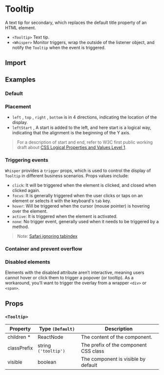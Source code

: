 # Tooltip

A text tip for secondary, which replaces the default title property of an HTML element.

- `<Tooltip>` Text tip.
- `<Whisper>` Monitor triggers, wrap the outside of the listener object, and notify the `Tooltip` when the event is triggered.

## Import

<!--{include:(components/tooltip/fragments/import.md)}-->

## Examples

### Default

<!--{include:`basic.md`}-->

### Placement

- `left` , `top` , `right` , `bottom` is in 4 directions, indicating the location of the display.
- `leftStart` , A start is added to the left, and here start is a logical way, indicating that the alignment is the beginning of the Y axis.

> For a description of start and end, refer to W3C first public working draft about [CSS Logical Properties and Values Level 1](https://www.w3.org/TR/2017/WD-css-logical-1-20170518/).

<!--{include:`placement.md`}-->

### Triggering events

`Whisper` provides a `trigger` props, which is used to control the display of `Tooltip` in different business scenarios. Props values ​​include:

- `click`: It will be triggered when the element is clicked, and closed when clicked again.
- `focus`: It is generally triggered when the user clicks or taps on an element or selects it with the keyboard's `tab` key.
- `hover`: Will be triggered when the cursor (mouse pointer) is hovering over the element.
- `active`: It is triggered when the element is activated.
- `none`: No trigger event, generally used when it needs to be triggered by a method.

<!--{include:`trigger.md`}-->

> Note: [Safari ignoring tabindex](https://stackoverflow.com/questions/1848390/safari-ignoring-tabindex)

### Container and prevent overflow

<!--{include:`container.md`}-->

### Disabled elements

Elements with the disabled attribute aren’t interactive, meaning users cannot hover or click them to trigger a popover (or tooltip). As a workaround, you’ll want to trigger the overlay from a wrapper `<div>` or `<span>`.

<!--{include:`disabled-elements.md`}-->

## Props

<!--{include:(_common/types/placement-all.md)}-->

### `<Tooltip>`

| Property    | Type `(Default)`     | Description                           |
| ----------- | -------------------- | ------------------------------------- |
| children \* | ReactNode            | The content of the component.         |
| classPrefix | string `('tooltip')` | The prefix of the component CSS class |
| visible     | boolean              | The component is visible by default   |

<!--{include:(components/whisper/en-US/props.md)}-->
